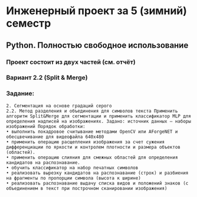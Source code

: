 # Инженерный проект за 5 (зимний) семестр
## Python. Полностью свободное использование
### Проект состоит из двух частей (см. отчёт)
### Вариант 2.2 (Split &amp; Merge)
### Задание:

```
2. Сегментация на основе градаций серого
2.2. Метод разделения и объединения для символов текста Применить алгоритм Split&Merge для сегментации и применить классификатор MLP для определения надписей на изображениях. Задано: источник данных – наборы изображений Порядок обработки: 
• выполнить покадровое считывание методами OpenCV или AForgeNET и обесцвечивание для видеофайла 640х480
• применить операцию расщепления изображения за счет сужения дифференциации по яркости и контролем плотности и размера объектов (областей). 
• применить операцию слияния для смежных областей для определения кандидатов на распознавание. 
• обучить классификатор на набор печатных символов 
• реализовать вырезку кандидатов на распознавание (строк) и разбиения на фрагменты по пропорции символа (высота к ширине) 
• реализовать распознавание выдачу списка видов и положений знаков (с объединением в текст при построчном сканировании изображения)
```
